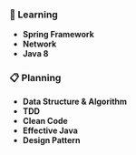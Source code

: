 ### 📖 Learning
* **Spring Framework**
* **Network**
* **Java 8**

### 📋 Planning
* **Data Structure & Algorithm**
* **TDD**
* **Clean Code**
* **Effective Java**
* **Design Pattern**
